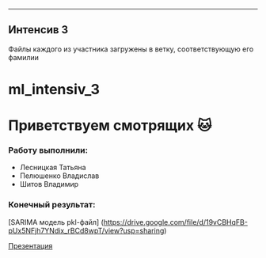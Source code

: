 -----------
Интенсив 3
-----------

Файлы каждого из участника загружены в ветку, соответствующую его фамилии

# ml_intensiv_3
# Приветствуем смотрящих 🐱
### Работу выполнили:
- Лесницкая Татьяна
- Пелюшенко Владислав
- Шитов Владимир


### Конечный результат:

[SARIMA модель pkl-файл] (https://drive.google.com/file/d/19vCBHqFB-pUx5NFjh7YNdix_rBCd8wpT/view?usp=sharing)


[Презентация](https://github.com/sollltit/ml_intensiv_2/blob/main/samolet_presentation_template.pdf)
